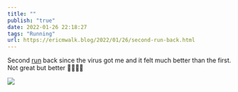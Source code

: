 ```yaml
---
title: ""
publish: "true"
date: 2022-01-26 22:18:27
tags: "Running"
url: https://ericmwalk.blog/2022/01/26/second-run-back.html
---
```


Second [run](http://www.strava.com/activities/6586647858) back since the virus got me and it felt much better than the first. Not great but better 🤨🏃🏻‍♂️


![](https://ericmwalk.blog/uploads/2022/0b4958dece.jpg)